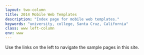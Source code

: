 ```yaml
---
layout: two-column
title: 2014 Mobile Web Templates
description: "Index page for mobile web templates."
keywords: "university, college, Santa Cruz, California"
class: www left-column
env: www
---
```


Use the links on the left to navigate the sample pages in this site.